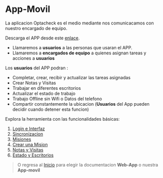 # App-Movil

La aplicacion Optacheck es el medio mediante nos comunicacamos con nuestro encargado de equipo. 

Descarga el APP desde este [enlace](https://play.google.com/store/apps/details?id=com.optagonal.optacheck).

 - Llamaremos a **usuarios** a las personas que usaran el APP. 
 - Llamaremos a **encargados de equipo** a quienes asignan tareas y acciones a **usuarios**


Los **usuarios** del APP podran :

 - Completar, crear, recibir y actualizar las tareas asignadas
 - Crear Notas y Visitas
 - Trabajar en diferentes escritorios
 - Actualizar el estado de trabajo
 - Trabajo Offline sin Wifi o Datos del telefono
 - Compartir constantemente la ubicacion (**Usuarios** del App pueden decidir cuando detener esta funcion)

 Explora la herramienta con las funcionalidades básicas:

1. [Login e Interfaz](/v1/app-movil/login_interfaz.html)
2. [Sincronizacion](/v1/app-movil/sync.html)
3. [Misiones](/v1/app-movil/misiones.html)
4. [Crear una Mision](/v1/app-movil.html)
5. [Notas y Visitas](/v1/app-movil/notas_visitas.html)
6. [Estado y Escritorios](/v1/app-movil/estado_escritorios.html)

> O regresa al [Inicio](https://docs.optacheck.com/v1/) para elegir la documentacion **Web-App** o nuestra **App-movil**



<!--stackedit_data:
eyJoaXN0b3J5IjpbLTczNjc4MzAwNywtMTk3Mjg1NDkxNywtNT
Q1Mjc2Mjc1LDkyNjk5NjgxMiwtMTUyODAzMjg4OCwxNTA1Njc2
Mjc1LDczMDk5ODExNl19
-->